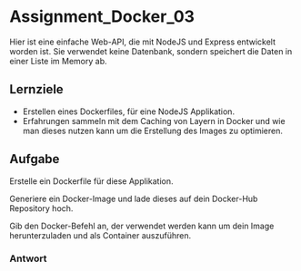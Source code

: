 # Assignment_Docker_03

Hier ist eine einfache Web-API, die mit NodeJS und Express entwickelt worden ist.
Sie verwendet keine Datenbank, sondern speichert die Daten in einer Liste im Memory ab.

## Lernziele
- Erstellen eines Dockerfiles, für eine NodeJS Applikation.
- Erfahrungen sammeln mit dem Caching von Layern in Docker und wie man dieses nutzen kann um die Erstellung des Images zu optimieren.

## Aufgabe
Erstelle ein Dockerfile für diese Applikation.

Generiere ein Docker-Image und lade dieses auf dein Docker-Hub Repository hoch.

Gib den Docker-Befehl an, der verwendet werden kann um dein Image herunterzuladen und als Container auszuführen.


### Antwort
